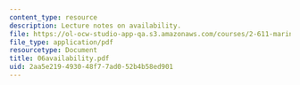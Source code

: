 ```yaml
---
content_type: resource
description: Lecture notes on availability.
file: https://ol-ocw-studio-app-qa.s3.amazonaws.com/courses/2-611-marine-power-and-propulsion-fall-2006/2aa5e219493048f77ad052b4b58ed901_06availability.pdf
file_type: application/pdf
resourcetype: Document
title: 06availability.pdf
uid: 2aa5e219-4930-48f7-7ad0-52b4b58ed901
---
```

